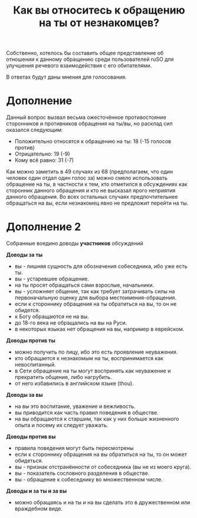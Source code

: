 ﻿---
title: "Как вы относитесь к обращению на ты от незнакомцев?"
se.owner.user_id: 199733
se.owner.display_name: "edem. С Днём Победы"
se.owner.link: "https://ru.meta.stackoverflow.com/users/199733/edem-%d0%a1-%d0%94%d0%bd%d1%91%d0%bc-%d0%9f%d0%be%d0%b1%d0%b5%d0%b4%d1%8b"
se.link: "https://ru.meta.stackoverflow.com/questions/10166/%d0%9a%d0%b0%d0%ba-%d0%b2%d1%8b-%d0%be%d1%82%d0%bd%d0%be%d1%81%d0%b8%d1%82%d0%b5%d1%81%d1%8c-%d0%ba-%d0%be%d0%b1%d1%80%d0%b0%d1%89%d0%b5%d0%bd%d0%b8%d1%8e-%d0%bd%d0%b0-%d1%82%d1%8b-%d0%be%d1%82-%d0%bd%d0%b5%d0%b7%d0%bd%d0%b0%d0%ba%d0%be%d0%bc%d1%86%d0%b5%d0%b2"
se.question_id: 10166
se.post_type: question
se.score: 12
---
<p>Собственно, хотелось бы составить общее представление об отношении к данному обращению среди пользователей ruSO для улучшения речевого взаимодействия с его обитателями.</p>

<p>В ответах будут даны мнения для голосования.</p>

<h1>Дополнение</h1>

<p>Данный вопрос вызвал весьма ожесточённое противостояние сторонников и противников обращения на ты/вы, но расклад сил оказался следующим:</p>

<ul>
<li>Положительно относятся к обращению на ты: 18 (-15 голосов против)</li>
<li>Отрицательно: 19 (-9)</li>
<li>Кому всё равно: 31 (-7)</li>
</ul>

<p>Как можно заметить в 49 случаях из 68 (предполагаем, что один человек один отдал один голос за) можно смело использовать обращение на ты, в частности к тем, кто отметился в обсуждениях как сторонник данного обращения и кто не высказал ярого неприятия данного обращения. Во всех остальных случаях предпочтительнее обращаться на вы, если незнакомец явно не предложит перейти на ты.</p>

<h1>Дополнение 2</h1>

<p>Собранные воедино доводы <strong>участников</strong> обсуждений</p>

<p><strong>Доводы за ты</strong></p>

<ul>
<li>вы - лишняя сущность для обозначения собеседника, ибо уже есть ты.</li>
<li>вы - устаревшее обращение.</li>
<li>на ты просят обращаться сами взрослые, начальники.</li>
<li>вы - усложняет общение, так как требует затрачивать силы на первоначальную оценку для выбора местоимения-обращения.</li>
<li>если к стороннику обращения на ты обратиться на вы, то он не обидется.</li>
<li>к Богу обращаются не на вы.</li>
<li>до 18-го века не обращались на вы на Руси.</li>
<li>в некоторых языках нет обращения на вы, например в еврейском.</li>
</ul>

<p><strong>Доводы против ты</strong></p>

<ul>
<li>можно получить по лицу, ибо это есть проявление неуважения.</li>
<li>кто обращается к незнакомым на ты, воспринимается как невоспитанный.</li>
<li>в Сети обращение на ты могут воспринять как неуважение и прекратить общение, либо нагрубить.</li>
<li>от него избавились в английском языке (thou).</li>
</ul>

<p><strong>Доводы за вы</strong></p>

<ul>
<li>на вы это воспитание, уважение и вежливость.</li>
<li>вы приводится как часть правил поведения в обществе.</li>
<li>на вы обращаются к старшим, так как у них больше жизненного опыта и посему их следует уважать.</li>
</ul>

<p><strong>Доводы против вы</strong></p>

<ul>
<li>правила поведения могут быть пересмотрены</li>
<li>если к стороннику обращения на вы обратиться на ты, то он может обидеться.</li>
<li>вы - признак отстранённости от собеседника (вы не из моего круга).</li>
<li>вы - показатель сословного разделения в обществе.</li>
<li>вы - обращение к собеседнику во множественном числе.</li>
</ul>

<p><strong>Доводы и за ты и за вы</strong></p>

<ul>
<li>можно обращаясь и на ты и на вы сделать это в дружественном или враждебном виде.</li>
</ul>
